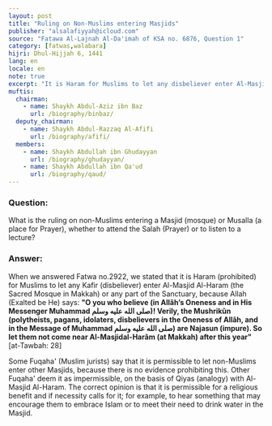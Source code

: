```yaml
---
layout: post
title: "Ruling on Non-Muslims entering Masjids"
publisher: "alsalafiyyah@icloud.com"
source: "Fatawa Al-Lajnah Al-Da'imah of KSA no. 6876, Question 1"
category: [fatwas,walabara]
hijri: Dhul-Hijjah 6, 1441
lang: en
locale: en
note: true
excerpt: "It is Haram for Muslims to let any disbeliever enter Al-Masjid Al-Haram (the Sacred Mosque in Makkah) or any part of the Sanctuary"
muftis:
  chairman: 
    - name: Shaykh Abdul-Aziz ibn Baz
      url: /biography/binbaz/
  deputy_chairman:
    - name: Shaykh Abdul-Razzaq Al-Afifi
      url: /biography/afifi/
  members: 
    - name: Shaykh Abdullah ibn Ghudayyan
      url: /biography/ghudayyan/
    - name: Shaykh Abdullah ibn Qa'ud
      url: /biography/qaud/
---
```


### Question: 
 
What is the ruling on non-Muslims entering a Masjid (mosque) or Musalla (a place for Prayer), whether to attend the Salah (Prayer) or to listen to a lecture?

### Answer:

When we answered Fatwa no.2922, we stated that it is Haram (prohibited) for Muslims to let any Kafir (disbeliever) enter Al-Masjid Al-Haram (the Sacred Mosque in Makkah) or any part of the Sanctuary, because Allah (Exalted be He) says: **"O you who believe (in Allâh’s Oneness and in His Messenger Muhammad صلى الله عليه وسلم)! Verily, the Mushrikûn (polytheists, pagans, idolaters, disbelievers in the Oneness of Allâh, and in the Message of Muhammad صلى الله عليه وسلم) are Najasun (impure). So let them not come near Al-Masjidal-Harâm (at Makkah) after this year"** [at-Tawbah: 28]

Some Fuqaha' (Muslim jurists) say that it is permissible to let non-Muslims enter other Masjids, because there is no evidence prohibiting this. Other Fuqaha' deem it as impermissible, on the basis of Qiyas (analogy) with Al-Masjid Al-Haram. The correct opinion is that it is permissible for a religious benefit and if necessity calls for it; for example, to hear something that may encourage them to embrace Islam or to meet their need to drink water in the Masjid.
